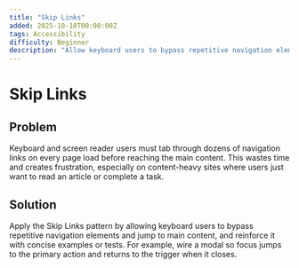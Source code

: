 ```yaml
---
title: "Skip Links"
added: 2025-10-10T00:00:00Z
tags: Accessibility
difficulty: Beginner
description: "Allow keyboard users to bypass repetitive navigation elements and jump to main content."
---
```

# Skip Links

## Problem

Keyboard and screen reader users must tab through dozens of navigation links on every page load before reaching the main content. This wastes time and creates frustration, especially on content-heavy sites where users just want to read an article or complete a task.

## Solution

Apply the Skip Links pattern by allowing keyboard users to bypass repetitive navigation elements and jump to main content, and reinforce it with concise examples or tests. For example, wire a modal so focus jumps to the primary action and returns to the trigger when it closes.
